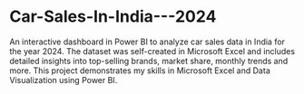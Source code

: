 # Car-Sales-In-India---2024
An interactive dashboard in Power BI to analyze car sales data in India for the year 2024. The dataset was self-created in Microsoft Excel and includes detailed insights into top-selling brands, market share, monthly trends and more. This project demonstrates my skills in Microsoft Excel and Data Visualization using Power BI.
